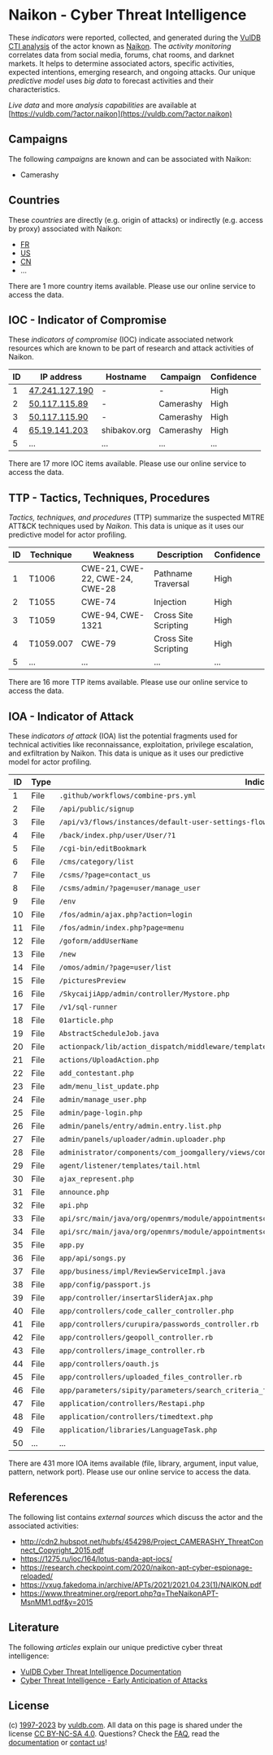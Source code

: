 # Naikon - Cyber Threat Intelligence

These _indicators_ were reported, collected, and generated during the [VulDB CTI analysis](https://vuldb.com/?kb.cti) of the actor known as [Naikon](https://vuldb.com/?actor.naikon). The _activity monitoring_ correlates data from social media, forums, chat rooms, and darknet markets. It helps to determine associated actors, specific activities, expected intentions, emerging research, and ongoing attacks. Our unique _predictive model_ uses _big data_ to forecast activities and their characteristics.

_Live data_ and more _analysis capabilities_ are available at [https://vuldb.com/?actor.naikon](https://vuldb.com/?actor.naikon)

## Campaigns

The following _campaigns_ are known and can be associated with Naikon:

* Camerashy

## Countries

These _countries_ are directly (e.g. origin of attacks) or indirectly (e.g. access by proxy) associated with Naikon:

* [FR](https://vuldb.com/?country.fr)
* [US](https://vuldb.com/?country.us)
* [CN](https://vuldb.com/?country.cn)
* ...

There are 1 more country items available. Please use our online service to access the data.

## IOC - Indicator of Compromise

These _indicators of compromise_ (IOC) indicate associated network resources which are known to be part of research and attack activities of Naikon.

ID | IP address | Hostname | Campaign | Confidence
-- | ---------- | -------- | -------- | ----------
1 | [47.241.127.190](https://vuldb.com/?ip.47.241.127.190) | - | - | High
2 | [50.117.115.89](https://vuldb.com/?ip.50.117.115.89) | - | Camerashy | High
3 | [50.117.115.90](https://vuldb.com/?ip.50.117.115.90) | - | Camerashy | High
4 | [65.19.141.203](https://vuldb.com/?ip.65.19.141.203) | shibakov.org | Camerashy | High
5 | ... | ... | ... | ...

There are 17 more IOC items available. Please use our online service to access the data.

## TTP - Tactics, Techniques, Procedures

_Tactics, techniques, and procedures_ (TTP) summarize the suspected MITRE ATT&CK techniques used by _Naikon_. This data is unique as it uses our predictive model for actor profiling.

ID | Technique | Weakness | Description | Confidence
-- | --------- | -------- | ----------- | ----------
1 | T1006 | CWE-21, CWE-22, CWE-24, CWE-28 | Pathname Traversal | High
2 | T1055 | CWE-74 | Injection | High
3 | T1059 | CWE-94, CWE-1321 | Cross Site Scripting | High
4 | T1059.007 | CWE-79 | Cross Site Scripting | High
5 | ... | ... | ... | ...

There are 16 more TTP items available. Please use our online service to access the data.

## IOA - Indicator of Attack

These _indicators of attack_ (IOA) list the potential fragments used for technical activities like reconnaissance, exploitation, privilege escalation, and exfiltration by Naikon. This data is unique as it uses our predictive model for actor profiling.

ID | Type | Indicator | Confidence
-- | ---- | --------- | ----------
1 | File | `.github/workflows/combine-prs.yml` | High
2 | File | `/api/public/signup` | High
3 | File | `/api/v3/flows/instances/default-user-settings-flow/execute/` | High
4 | File | `/back/index.php/user/User/?1` | High
5 | File | `/cgi-bin/editBookmark` | High
6 | File | `/cms/category/list` | High
7 | File | `/csms/?page=contact_us` | High
8 | File | `/csms/admin/?page=user/manage_user` | High
9 | File | `/env` | Low
10 | File | `/fos/admin/ajax.php?action=login` | High
11 | File | `/fos/admin/index.php?page=menu` | High
12 | File | `/goform/addUserName` | High
13 | File | `/new` | Low
14 | File | `/omos/admin/?page=user/list` | High
15 | File | `/picturesPreview` | High
16 | File | `/SkycaijiApp/admin/controller/Mystore.php` | High
17 | File | `/v1/sql-runner` | High
18 | File | `01article.php` | High
19 | File | `AbstractScheduleJob.java` | High
20 | File | `actionpack/lib/action_dispatch/middleware/templates/routes/_table.html.erb` | High
21 | File | `actions/UploadAction.php` | High
22 | File | `add_contestant.php` | High
23 | File | `adm/menu_list_update.php` | High
24 | File | `admin/manage_user.php` | High
25 | File | `admin/page-login.php` | High
26 | File | `admin/panels/entry/admin.entry.list.php` | High
27 | File | `admin/panels/uploader/admin.uploader.php` | High
28 | File | `administrator/components/com_joomgallery/views/config/tmpl/default.php` | High
29 | File | `agent/listener/templates/tail.html` | High
30 | File | `ajax_represent.php` | High
31 | File | `announce.php` | Medium
32 | File | `api.php` | Low
33 | File | `api/src/main/java/org/openmrs/module/appointmentscheduling/AppointmentRequest.java` | High
34 | File | `api/src/main/java/org/openmrs/module/appointmentscheduling/validator/AppointmentTypeValidator.java` | High
35 | File | `app.py` | Low
36 | File | `app/api/songs.py` | High
37 | File | `app/business/impl/ReviewServiceImpl.java` | High
38 | File | `app/config/passport.js` | High
39 | File | `app/controller/insertarSliderAjax.php` | High
40 | File | `app/controllers/code_caller_controller.php` | High
41 | File | `app/controllers/curupira/passwords_controller.rb` | High
42 | File | `app/controllers/geopoll_controller.rb` | High
43 | File | `app/controllers/image_controller.rb` | High
44 | File | `app/controllers/oauth.js` | High
45 | File | `app/controllers/uploaded_files_controller.rb` | High
46 | File | `app/parameters/sipity/parameters/search_criteria_for_works_parameter.rb` | High
47 | File | `application/controllers/Restapi.php` | High
48 | File | `application/controllers/timedtext.php` | High
49 | File | `application/libraries/LanguageTask.php` | High
50 | ... | ... | ...

There are 431 more IOA items available (file, library, argument, input value, pattern, network port). Please use our online service to access the data.

## References

The following list contains _external sources_ which discuss the actor and the associated activities:

* http://cdn2.hubspot.net/hubfs/454298/Project_CAMERASHY_ThreatConnect_Copyright_2015.pdf
* https://1275.ru/ioc/164/lotus-panda-apt-iocs/
* https://research.checkpoint.com/2020/naikon-apt-cyber-espionage-reloaded/
* https://vxug.fakedoma.in/archive/APTs/2021/2021.04.23(1)/NAIKON.pdf
* https://www.threatminer.org/report.php?q=TheNaikonAPT-MsnMM1.pdf&y=2015

## Literature

The following _articles_ explain our unique predictive cyber threat intelligence:

* [VulDB Cyber Threat Intelligence Documentation](https://vuldb.com/?kb.cti)
* [Cyber Threat Intelligence - Early Anticipation of Attacks](https://www.scip.ch/en/?labs.20201022)

## License

(c) [1997-2023](https://vuldb.com/?kb.changelog) by [vuldb.com](https://vuldb.com/?kb.about). All data on this page is shared under the license [CC BY-NC-SA 4.0](https://creativecommons.org/licenses/by-nc-sa/4.0/). Questions? Check the [FAQ](https://vuldb.com/?kb.faq), read the [documentation](https://vuldb.com/?kb) or [contact us](https://vuldb.com/?contact)!
